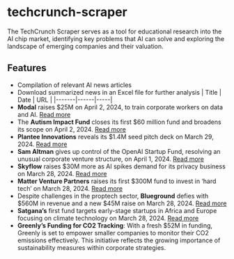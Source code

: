 # techcrunch-scraper

The TechCrunch Scraper serves as a tool for educational research into the AI chip market, identifying key problems that AI can solve and exploring the landscape of emerging companies and their valuation.

## Features 

- Compilation of relevant AI news articles
- Download summarized news in an Excel file for further analysis
| Title | Date | URL |
|-------|------|-----|
- **Modal** raises $25M on April 2, 2024, to train corporate workers on data and AI. [Read more](https://techcrunch.com/2024/04/02/modal-raises-25m-to-make-corporate-upskilling-more-effective/)
- The **Autism Impact Fund** closes its first $60 million fund and broadens its scope on April 2, 2024. [Read more](https://techcrunch.com/2024/04/02/autism-impact-fund/)
- **Plantee Innovations** reveals its $1.4M seed pitch deck on March 29, 2024. [Read more](https://techcrunch.com/2024/03/29/sample-seed-pitch-deck-plantee-innovations/)
- **Sam Altman** gives up control of the OpenAI Startup Fund, resolving an unusual corporate venture structure, on April 1, 2024. [Read more](https://techcrunch.com/2024/04/01/sam-altman-gives-up-control-of-openai-startup-fund-resolving-unusual-corporate-venture-structure/)
- **Skyflow** raises $30M more as AI spikes demand for its privacy business on March 28, 2024. [Read more](https://techcrunch.com/2024/03/28/skyflow-raises-30m-ai-spikes-privacy-business/)
- **Matter Venture Partners** raises its first $300M fund to invest in ‘hard tech’ on March 28, 2024. [Read more](https://techcrunch.com/2024/03/28/wen-hsieh-matter-venture-partners-300m-fund/)
- Despite challenges in the proptech sector, **Blueground** defies with $560M in revenue and a new $45M raise on March 28, 2024. [Read more](https://techcrunch.com/2024/03/28/furnished-rental-blueground-raises-45m/)
- **Satgana’s** first fund targets early-stage startups in Africa and Europe focusing on climate technology on March 28, 2024. [Read more](https://techcrunch.com/2024/03/28/satgana-closes-first-fund/)
- **Greenly’s Funding for CO2 Tracking**: With a fresh $52M in funding, Greenly is set to empower smaller companies to monitor their CO2 emissions effectively. This initiative reflects the growing importance of sustainability measures within corporate strategies.
